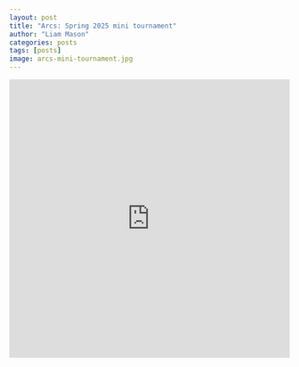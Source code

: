 ```yaml
---
layout: post
title: "Arcs: Spring 2025 mini tournament"
author: "Liam Mason"
categories: posts
tags: [posts]
image: arcs-mini-tournament.jpg
---
```


<iframe width="760px" height="500px" src="https://wus-www.sway.com/s/mmY0DsoDnvnIRGTW/embed" frameborder="0" marginheight="0" marginwidth="0" max-width="100%" sandbox="allow-forms allow-modals allow-orientation-lock allow-popups allow-same-origin allow-scripts" scrolling="no" style="border: none; max-width: 100%; max-height: 100vh" allowfullscreen mozallowfullscreen msallowfullscreen webkitallowfullscreen></iframe>
